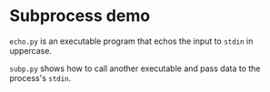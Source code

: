 # Subprocess demo

`echo.py` is an executable program that echos the input to `stdin` in uppercase.

`subp.py` shows how to call another executable and pass data to the process's `stdin`.
